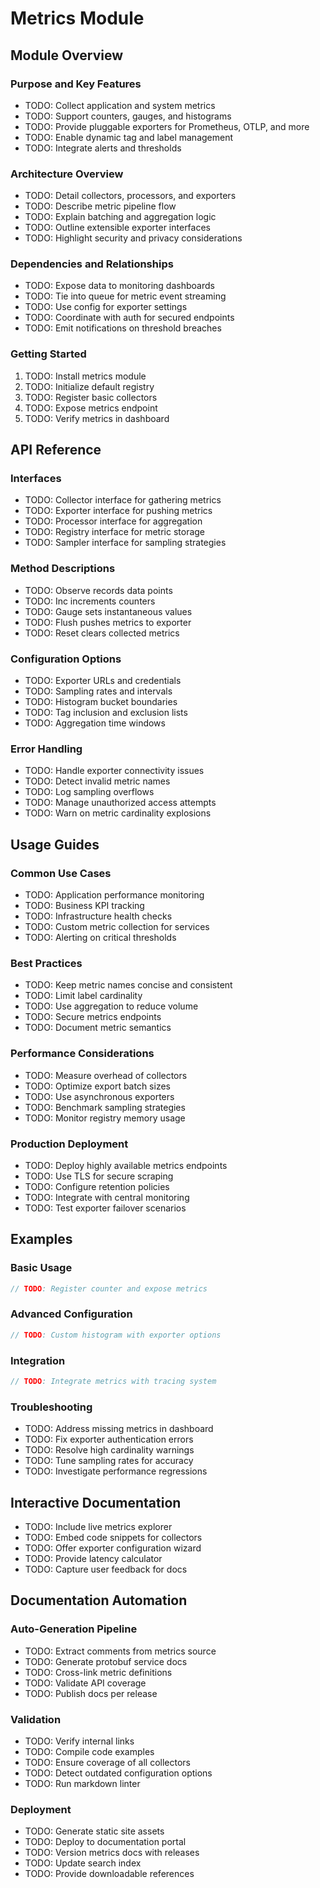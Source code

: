 <!-- file: docs/modules/metrics/README.md -->
<!-- version: 1.0.0 -->
<!-- guid: 576a57cb-16eb-45e9-9312-f083c735dd16 -->

# Metrics Module

## Module Overview

### Purpose and Key Features

- TODO: Collect application and system metrics
- TODO: Support counters, gauges, and histograms
- TODO: Provide pluggable exporters for Prometheus, OTLP, and more
- TODO: Enable dynamic tag and label management
- TODO: Integrate alerts and thresholds

### Architecture Overview

- TODO: Detail collectors, processors, and exporters
- TODO: Describe metric pipeline flow
- TODO: Explain batching and aggregation logic
- TODO: Outline extensible exporter interfaces
- TODO: Highlight security and privacy considerations

### Dependencies and Relationships

- TODO: Expose data to monitoring dashboards
- TODO: Tie into queue for metric event streaming
- TODO: Use config for exporter settings
- TODO: Coordinate with auth for secured endpoints
- TODO: Emit notifications on threshold breaches

### Getting Started

1. TODO: Install metrics module
2. TODO: Initialize default registry
3. TODO: Register basic collectors
4. TODO: Expose metrics endpoint
5. TODO: Verify metrics in dashboard

## API Reference

### Interfaces

- TODO: Collector interface for gathering metrics
- TODO: Exporter interface for pushing metrics
- TODO: Processor interface for aggregation
- TODO: Registry interface for metric storage
- TODO: Sampler interface for sampling strategies

### Method Descriptions

- TODO: Observe records data points
- TODO: Inc increments counters
- TODO: Gauge sets instantaneous values
- TODO: Flush pushes metrics to exporter
- TODO: Reset clears collected metrics

### Configuration Options

- TODO: Exporter URLs and credentials
- TODO: Sampling rates and intervals
- TODO: Histogram bucket boundaries
- TODO: Tag inclusion and exclusion lists
- TODO: Aggregation time windows

### Error Handling

- TODO: Handle exporter connectivity issues
- TODO: Detect invalid metric names
- TODO: Log sampling overflows
- TODO: Manage unauthorized access attempts
- TODO: Warn on metric cardinality explosions

## Usage Guides

### Common Use Cases

- TODO: Application performance monitoring
- TODO: Business KPI tracking
- TODO: Infrastructure health checks
- TODO: Custom metric collection for services
- TODO: Alerting on critical thresholds

### Best Practices

- TODO: Keep metric names concise and consistent
- TODO: Limit label cardinality
- TODO: Use aggregation to reduce volume
- TODO: Secure metrics endpoints
- TODO: Document metric semantics

### Performance Considerations

- TODO: Measure overhead of collectors
- TODO: Optimize export batch sizes
- TODO: Use asynchronous exporters
- TODO: Benchmark sampling strategies
- TODO: Monitor registry memory usage

### Production Deployment

- TODO: Deploy highly available metrics endpoints
- TODO: Use TLS for secure scraping
- TODO: Configure retention policies
- TODO: Integrate with central monitoring
- TODO: Test exporter failover scenarios

## Examples

### Basic Usage

```go
// TODO: Register counter and expose metrics
```

### Advanced Configuration

```go
// TODO: Custom histogram with exporter options
```

### Integration

```go
// TODO: Integrate metrics with tracing system
```

### Troubleshooting

- TODO: Address missing metrics in dashboard
- TODO: Fix exporter authentication errors
- TODO: Resolve high cardinality warnings
- TODO: Tune sampling rates for accuracy
- TODO: Investigate performance regressions

## Interactive Documentation

- TODO: Include live metrics explorer
- TODO: Embed code snippets for collectors
- TODO: Offer exporter configuration wizard
- TODO: Provide latency calculator
- TODO: Capture user feedback for docs

## Documentation Automation

### Auto-Generation Pipeline

- TODO: Extract comments from metrics source
- TODO: Generate protobuf service docs
- TODO: Cross-link metric definitions
- TODO: Validate API coverage
- TODO: Publish docs per release

### Validation

- TODO: Verify internal links
- TODO: Compile code examples
- TODO: Ensure coverage of all collectors
- TODO: Detect outdated configuration options
- TODO: Run markdown linter

### Deployment

- TODO: Generate static site assets
- TODO: Deploy to documentation portal
- TODO: Version metrics docs with releases
- TODO: Update search index
- TODO: Provide downloadable references
